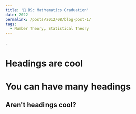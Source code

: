 ```yaml
---
title: '🌟 BSc Mathematics Graduation'
date: 2022
permalink: /posts/2012/08/blog-post-1/
tags:
  - Number Theory, Statistical Theory
---
```

.

Headings are cool
======

You can have many headings
======

Aren't headings cool?
------